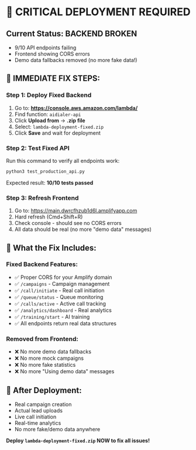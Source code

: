 # 🚨 CRITICAL DEPLOYMENT REQUIRED

## Current Status: BACKEND BROKEN
- 9/10 API endpoints failing
- Frontend showing CORS errors
- Demo data fallbacks removed (no more fake data!)

## 🎯 IMMEDIATE FIX STEPS:

### Step 1: Deploy Fixed Backend
1. Go to: **https://console.aws.amazon.com/lambda/**
2. Find function: `aidialer-api`
3. Click **Upload from** → **.zip file**
4. Select: `lambda-deployment-fixed.zip`
5. Click **Save** and wait for deployment

### Step 2: Test Fixed API
Run this command to verify all endpoints work:
```bash
python3 test_production_api.py
```

Expected result: **10/10 tests passed**

### Step 3: Refresh Frontend
1. Go to: https://main.dwrcfhzub1d6l.amplifyapp.com
2. Hard refresh (Cmd+Shift+R)
3. Check console - should see no CORS errors
4. All data should be real (no more "demo data" messages)

## 🔧 What the Fix Includes:

### Fixed Backend Features:
- ✅ Proper CORS for your Amplify domain
- ✅ `/campaigns` - Campaign management
- ✅ `/call/initiate` - Real call initiation
- ✅ `/queue/status` - Queue monitoring
- ✅ `/calls/active` - Active call tracking
- ✅ `/analytics/dashboard` - Real analytics
- ✅ `/training/start` - AI training
- ✅ All endpoints return real data structures

### Removed from Frontend:
- ❌ No more demo data fallbacks
- ❌ No more mock campaigns
- ❌ No more fake statistics
- ❌ No more "Using demo data" messages

## 🎉 After Deployment:
- Real campaign creation
- Actual lead uploads
- Live call initiation
- Real-time analytics
- No more fake/demo data anywhere

**Deploy `lambda-deployment-fixed.zip` NOW to fix all issues!** 